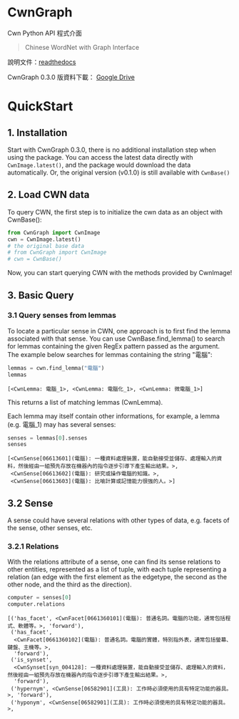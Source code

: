 CwnGraph
=========

Cwn Python API 程式介面

> Chinese WordNet with Graph Interface

說明文件：[readthedocs](https://cwngraph.readthedocs.io/en/latest/)

CwnGraph 0.3.0 版資料下載：
[Google Drive](https://drive.google.com/file/d/1C_Hg3ZCKjAe6mVbo-EA7a-AZdpjr5wd-/view?usp=sharing)

# QuickStart

## 1. Installation

Start with CwnGraph 0.3.0, there is no additional installation step when using the package. 
You can access the latest data directly with `CwnImage.latest()`, and the package would download the data automatically.
Or, the original version (v0.1.0) is still available with `CwnBase()`

## 2. Load CWN data

To query CWN, the first step is to initialize the cwn data as an object with CwnBase():

```python
from CwnGraph import CwnImage
cwn = CwnImage.latest()
# the original base data
# from CwnGraph import CwnImage
# cwn = CwnBase()
```

Now, you can start querying CWN with the methods provided by CwnImage!

## 3. Basic Query

### 3.1 Query senses from lemmas

To locate a particular sense in CWN, one approach is to first find the lemma associated with that sense. You can use CwnBase.find_lemma() to search for lemmas containing the given RegEx pattern passed as the argument. The example below searches for lemmas containing the string "電腦":

```python
lemmas = cwn.find_lemma("電腦")
lemmas
```

```
[<CwnLemma: 電腦_1>, <CwnLemma: 電腦化_1>, <CwnLemma: 微電腦_1>]
```

This returns a list of matching lemmas (CwnLemma).

Each lemma may itself contain other informations, for example, a lemma (e.g. 電腦_1) may has several senses:

```python
senses = lemmas[0].senses
senses
```

```
[<CwnSense[06613601](電腦): 一種資料處理裝置，能自動接受並儲存、處理輸入的資料，然後經由一組預先存放在機器內的指令逐步引導下產生輸出結果。>,
 <CwnSense[06613602](電腦): 研究或操作電腦的知識。>,
 <CwnSense[06613603](電腦): 比喻計算或記憶能力很強的人。>]
```

## 3.2 Sense

A sense could have several relations with other types of data, e.g. facets of the sense, other senses, etc.

### 3.2.1 Relations

With the relations attribute of a sense, one can find its sense relations to other entities, represented as a list of tuple, with each tuple representing a relation (an edge with the first element as the edgetype, the second as the other node, and the third as the direction).

```python
computer = senses[0]
computer.relations
```

```
[('has_facet', <CwnFacet[0661360101](電腦): 普通名詞。電腦的功能，通常包括程式、軟體等。>, 'forward'),
 ('has_facet',
  <CwnFacet[0661360102](電腦): 普通名詞。電腦的實體，特別指外表，通常包括螢幕、鍵盤、主機等。>,
  'forward'),
 ('is_synset',
  <CwnSynset[syn_004128]: 一種資料處理裝置，能自動接受並儲存、處理輸入的資料，然後經由一組預先存放在機器內的指令逐步引導下產生輸出結果。>,
  'forward'),
 ('hypernym', <CwnSense[06582901](工具): 工作時必須使用的具有特定功能的器具。>, 'forward'),
 ('hyponym', <CwnSense[06582901](工具): 工作時必須使用的具有特定功能的器具。>,
```
